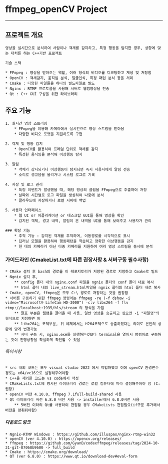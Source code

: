 # ffmpeg_openCV Project

-----

## 프로젝트 개요

    영상을 실시간으로 분석하여 사람이나 객체를 감지하고, 특정 행동을 탐지한 경우, 상황에 맞는 대처를 하는 C++기반 프로젝트

    기술 스택

    * FFmpeg : 영상을 받아오는 역할, 여러 형식의 비디오를 디코딩하고 재생 및 저장함
    * OpenCV : 객체감지, 움직임 분석, 얼굴인식, 특정 패턴 분석 등을 처리
    * Cmake : 다양한 파일들을 하나의 빌드파일로 빌드
    * Nginx : RTMP 프로토콜을 사용해 서버로 웹캠영상을 전송
    * Qt : C++ GUI 구성을 위한 라이브러리

## 주요 기능

    1. 실시간 영상 스트리밍
        * FFmpeg을 이용해 카메라에서 실시간으로 영상 스트림을 받아옴
        * 다양한 비디오 포맷을 지원하도록 구현

    2. 객체 및 행동 감지
        * OpenCV를 활용하여 프레임 단위로 객체를 감지
        * 특정한 움직임을 분석해 이상행동 탐지
    
    3. 알림
        * 객체가 감지되거나 이상행동이 탐지되면 즉시 사용자에게 알림 전송
        * 소리로 경고음을 울리거나 시스템 로그로 기록

    4. 저장 및 로그 관리
        * 특정 이벤트가 발생했을 때, 해당 영상의 클립을 FFmpeg으로 추출하여 저장
        * 날짜와 시간별로 로그 파일을 생성하여 나중에 분석
        * 클라우드에 저장하거나 로컬 서버에 백업

    5. 사용자 인터페이스 
        * 웹 UI or 어플리케이션 or 데스크탑 GUI를 통해 영상을 확인
        * 감지된 객체, 경고 내역, 알림이 온 내역을 UI를 통해 보여주고 사용자가 관리

    ### 확장 기능
        * 추적 기능 : 감지된 객체를 추적하며, 이동경로를 시각적으로 표시 
        * 딥러닝 모델을 활용하여 행동패턴을 학습하고 정확한 이상행동을 감지
        * 한 대의 카메라가 아닌 다중 카메라를 지원하여 여러 영상 스트림을 동시에 분석

### 가이드라인 (CmakeList.txt에 따른 권장사항 & 서버구동 필수사항) 

    * CMake 설치 후 bash의 경로를 이 레포지토리가 저장된 경로로 지정하고 Cmake로 빌드
    * Ngnix 설치 후, 
        ** config 폴더 내의 nginx.conf 파일을 ngnix 폴더의 conf 폴더 내로 복사
        ** html 폴더 내의 live_stream.html파일을 ngnix 폴더의 html 폴더 내로 복사
    * Cmake, openCV, ffmpeg은 모두 C:\ 경로로 저장하는 것을 권장함
    * 서버를 구동하기 위한 ffmpeg 명령어는 ffmpeg -re (-f dshow -i video="Microsoft® LifeCam HD-3000") -c:v libx264 -f flv rtmp://localhost:1935/hls/stream 의 형식을 가짐
        ** 괄호 부분은 웹캠을 끌어올 때 사용, 일반 영상을 송출하고 싶으면 -i "파일명"의 형식으로 지정하면 됨
        ** libx264는 코덱부분, 위 예제에서는 H264코덱으로 송출하겠다는 의미로 본인의 상황에 맞게 변경가능
        ** 서버 구동 시, nginx.exe를 실행하는것보다 terminal을 열어서 명령어로 구동하는 것이 진행상황을 확실하게 확인할 수 있음

###### 특이사항

    * src 내의 코드는 모두 visual studio 2022 에서 작업하였고 이에 openCV 환경변수 경로는 x64/vc16으로 설정해주어야함
    * C++을 제외한 코드는 vs code에서 작성
    * CMakeLists.txt에 명시된 라이브러리 경로는 로컬 컴퓨터에 따라 설정해주어야 함 (C: 권장)
    * openCV 버전 4.10.0, ffmpeg 7.1full-build-shared 사용
    * Qt 라이브러리 버전 6.8.0 버전 사용 -> installer에서 6.8.0버전 사용 
        ** 5버전 이하의 Qt를 사용하여 편집할 경우 CMakeLists 편집필요(if구문 추가해서 버전을 맞춰줘야함)

##### 다운로드 링크

    * Ngnix-RTMP Windows : https://github.com/illuspas/nginx-rtmp-win32
    * openCV (ver 4.10.0) : https://opencv.org/releases/
    * ffmpeg : https://github.com/GyanD/codexffmpeg/releases/tag/2024-10-31-git-87068b9600 -> full_build
    * Cmake : https://cmake.org/download/
    * QT (ver 6.8.0) : https://www.qt.io/download-dev#eval-form
